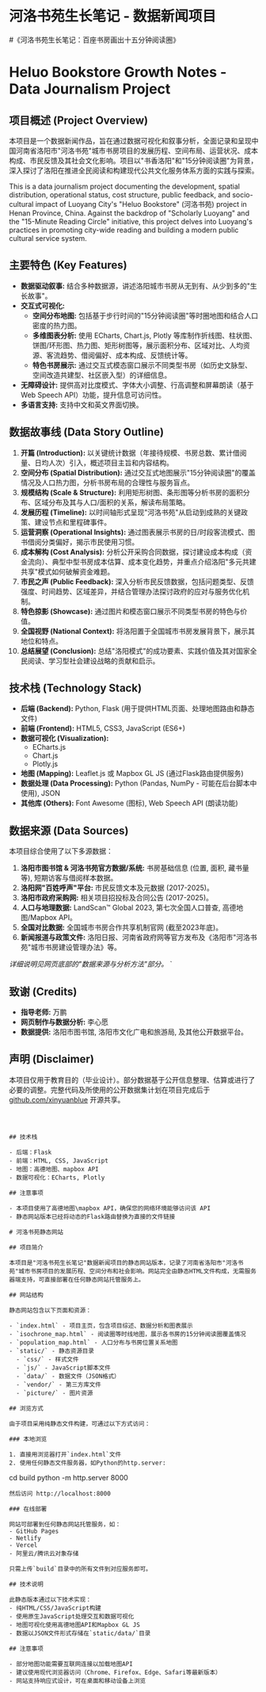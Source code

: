 # 河洛书苑生长笔记 - 数据新闻项目
#《河洛书苑生长笔记：百座书房画出十五分钟阅读圈》
# Heluo Bookstore Growth Notes - Data Journalism Project

## 项目概述 (Project Overview)

本项目是一个数据新闻作品，旨在通过数据可视化和叙事分析，全面记录和呈现中国河南省洛阳市"河洛书苑"城市书房项目的发展历程、空间布局、运营状况、成本构成、市民反馈及其社会文化影响。项目以"书香洛阳"和"15分钟阅读圈"为背景，深入探讨了洛阳在推进全民阅读和构建现代公共文化服务体系方面的实践与探索。

This is a data journalism project documenting the development, spatial distribution, operational status, cost structure, public feedback, and socio-cultural impact of Luoyang City's "Heluo Bookstore" (河洛书苑) project in Henan Province, China. Against the backdrop of "Scholarly Luoyang" and the "15-Minute Reading Circle" initiative, this project delves into Luoyang's practices in promoting city-wide reading and building a modern public cultural service system.

## 主要特色 (Key Features)

* **数据驱动叙事:** 结合多种数据源，讲述洛阳城市书房从无到有、从少到多的"生长故事"。
* **交互式可视化:**
  * **空间分布地图:** 包括基于步行时间的"15分钟阅读圈"等时圈地图和结合人口密度的热力图。
  * **多维图表分析:** 使用 ECharts, Chart.js, Plotly 等库制作折线图、柱状图、饼图/环形图、热力图、矩形树图等，展示面积分布、区域对比、人均资源、客流趋势、借阅偏好、成本构成、反馈统计等。
  * **特色书房展示:** 通过交互式模态窗口展示不同类型书房（如历史文脉型、空间改造共建型、社区嵌入型）的详细信息。
* **无障碍设计:** 提供高对比度模式、字体大小调整、行高调整和屏幕朗读（基于 Web Speech API）功能，提升信息可访问性。
* **多语言支持:** 支持中文和英文界面切换。

## 数据故事线 (Data Story Outline)

1. **开篇 (Introduction):** 以关键统计数据（年接待规模、书房总数、累计借阅量、日均人次）引入，概述项目主旨和内容结构。
2. **空间分布 (Spatial Distribution):** 通过交互式地图展示"15分钟阅读圈"的覆盖情况及人口热力图，分析书房布局的合理性与服务盲点。
3. **规模结构 (Scale & Structure):** 利用矩形树图、条形图等分析书房的面积分布、区域分布及其与人口/面积的关系，解读布局策略。
4. **发展历程 (Timeline):** 以时间轴形式呈现"河洛书苑"从启动到成熟的关键政策、建设节点和里程碑事件。
5. **运营洞察 (Operational Insights):** 通过图表展示书房的日/时段客流模式、图书借阅分类偏好，揭示市民使用习惯。
6. **成本解构 (Cost Analysis):** 分析公开采购合同数据，探讨建设成本构成（资金流向）、典型中型书房成本估算、成本变化趋势，并重点介绍洛阳"多元共建共享"模式如何破解资金难题。
7. **市民之声 (Public Feedback):** 深入分析市民反馈数据，包括问题类型、反馈强度、时间趋势、区域差异，并结合管理办法探讨政府的应对与服务优化机制。
8. **特色掠影 (Showcase):** 通过图片和模态窗口展示不同类型书房的特色与价值。
9. **全国视野 (National Context):** 将洛阳置于全国城市书房发展背景下，展示其地位和特点。
10. **总结展望 (Conclusion):** 总结"洛阳模式"的成功要素、实践价值及其对国家全民阅读、学习型社会建设战略的贡献和启示。

## 技术栈 (Technology Stack)

* **后端 (Backend):** Python, Flask (用于提供HTML页面、处理地图路由和静态文件)
* **前端 (Frontend):** HTML5, CSS3, JavaScript (ES6+)
* **数据可视化 (Visualization):**
  * ECharts.js
  * Chart.js
  * Plotly.js
* **地图 (Mapping):** Leaflet.js 或 Mapbox GL JS (通过Flask路由提供服务)
* **数据处理 (Data Processing):** Python (Pandas, NumPy - 可能在后台脚本中使用), JSON
* **其他库 (Others):** Font Awesome (图标), Web Speech API (朗读功能)

## 数据来源 (Data Sources)

本项目综合使用了以下多源数据：

1. **洛阳市图书馆 & 河洛书苑官方数据/系统:** 书房基础信息 (位置, 面积, 藏书量等), 短期访客与借阅样本数据。
2. **洛阳网"百姓呼声"平台:** 市民反馈文本及元数据 (2017-2025)。
3. **洛阳市政府采购网:** 相关项目招投标及合同公告 (2017-2025)。
4. **人口与地理数据:** LandScan™ Global 2023, 第七次全国人口普查, 高德地图/Mapbox API。
5. **全国对比数据:** 全国城市书房合作共享机制官网 (截至2023年底)。
6. **新闻报道与政策文件:** 洛阳日报、河南省政府网等官方发布及《洛阳市"河洛书苑"城市书房建设管理办法》等。

*详细说明见网页底部的"数据来源与分析方法"部分。*
`

## 致谢 (Credits)

* **指导老师:** 万鹏
* **网页制作与数据分析:** 李心愿
* **数据提供:** 洛阳市图书馆, 洛阳市文化广电和旅游局, 及其他公开数据平台。

## 声明 (Disclaimer)

本项目仅用于教育目的（毕业设计）。部分数据基于公开信息整理、估算或进行了必要的调整。完整代码及所使用的公开数据集计划在项目完成后于 [github.com/xinyuanblue](https://github.com/xinyuanblue) 开源共享。


```



## 技术栈

- 后端：Flask
- 前端：HTML, CSS, JavaScript
- 地图：高德地图、mapbox API
- 数据可视化：ECharts, Plotly

## 注意事项

- 本项目使用了高德地图\mapbox API，确保您的网络环境能够访问该 API
- 静态网站版本已经将动态的Flask路由替换为直接的文件链接

# 河洛书苑静态网站

## 项目简介

本项目是"河洛书苑生长笔记"数据新闻项目的静态网站版本，记录了河南省洛阳市"河洛书苑"城市书房项目的发展历程、空间分布和社会影响。网站完全由静态HTML文件构成，无需服务器端支持，可直接部署在任何静态网站托管服务上。

## 网站结构

静态网站包含以下页面和资源：

- `index.html` - 项目主页，包含项目综述、数据分析和图表展示
- `isochrone_map.html` - 阅读圈等时线地图，展示各书房的15分钟阅读圈覆盖情况
- `population_map.html` - 人口分布与书房位置关系地图
- `static/` - 静态资源目录
  - `css/` - 样式文件
  - `js/` - JavaScript脚本文件
  - `data/` - 数据文件（JSON格式）
  - `vendor/` - 第三方库文件
  - `picture/` - 图片资源

## 浏览方式

由于项目采用纯静态文件构建，可通过以下方式访问：

### 本地浏览

1. 直接用浏览器打开`index.html`文件
2. 使用任何静态文件服务器，如Python的http.server:
   ```
   cd build
   python -m http.server 8000
   ```
   然后访问 http://localhost:8000

### 在线部署

网站可部署到任何静态网站托管服务，如：
- GitHub Pages
- Netlify
- Vercel
- 阿里云/腾讯云对象存储

只需上传`build`目录中的所有文件到对应服务即可。

## 技术说明

此静态版本通过以下技术实现：
- 纯HTML/CSS/JavaScript构建
- 使用原生JavaScript处理交互和数据可视化
- 地图可视化使用高德地图API和Mapbox GL JS
- 数据以JSON文件形式存储在`static/data/`目录

## 注意事项

- 部分地图功能需要互联网连接以加载地图API
- 建议使用现代浏览器访问（Chrome、Firefox、Edge、Safari等最新版本）
- 网站支持响应式设计，可在桌面和移动设备上浏览 
